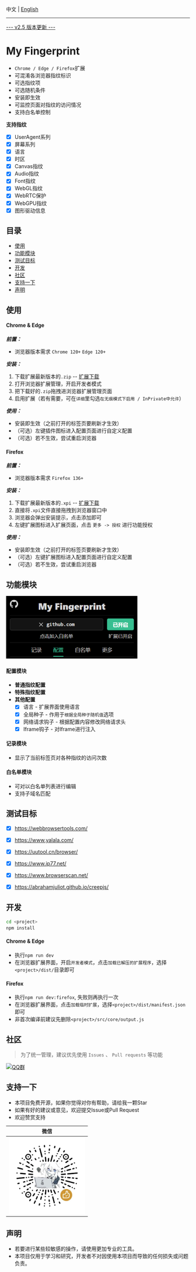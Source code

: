 
中文 | [English](./README_EN.md)

---

[--- v2.5 版本更新 ---](https://github.com/omegaee/my-fingerprint/releases/latest)

# My Fingerprint

- `Chrome / Edge / Firefox`扩展
- 可混淆各浏览器指纹标识
- 可选指纹项
- 可选随机条件
- 安装即生效
- 可监控页面对指纹的访问情况
- 支持白名单控制

**支持指纹**
- [x] UserAgent系列
- [x] 屏幕系列
- [x] 语言
- [x] 时区
- [x] Canvas指纹
- [x] Audio指纹
- [x] Font指纹
- [x] WebGL指纹
- [x] WebRTC保护
- [x] WebGPU指纹
- [x] 图形驱动信息

## 目录
- [使用](#使用)
- [功能模块](#功能模块)
- [测试目标](#测试目标)
- [开发](#开发)
- [社区](#社区)
- [支持一下](#支持一下)
- [声明](#声明)


## 使用

#### Chrome & Edge

***前置：***
- 浏览器版本需求 `Chrome 120+` `Edge 120+`

***安装：***
1. 下载扩展最新版本的`.zip` -- [扩展下载](https://github.com/omegaee/my-fingerprint/releases/latest)
2. 打开浏览器扩展管理，开启开发者模式
3. 把下载好的`.zip`拖拽进浏览器扩展管理页面
4. 启用扩展（若有需要，可在`详细`里勾选`在无痕模式下启用 / InPrivate中允许`）

***使用：***
- 安装即生效（之前打开的标签页要刷新才生效）
- （可选）左键插件图标进入配置页面进行自定义配置
- （可选）若不生效，尝试重启浏览器

#### Firefox

***前置：***
- 浏览器版本需求 `Firefox 136+`

***安装：***
1. 下载扩展最新版本的`.xpi` -- [扩展下载](https://github.com/omegaee/my-fingerprint/releases/latest)
2. 直接将`.xpi`文件直接拖拽到浏览器窗口中
3. 浏览器会弹出安装提示，点击添加即可
4. 左键扩展图标进入扩展页面，点击 `更多 -> 授权` 进行功能授权

***使用：***
- 安装即生效（之前打开的标签页要刷新才生效）
- （可选）左键扩展图标进入配置页面进行自定义配置
- （可选）若不生效，尝试重启浏览器


## 功能模块

<img src='./images/zh/ui.png' width='360px' />

#### 配置模块
- **普通指纹配置**
- **特殊指纹配置**
- **其他配置**
  - [x] 语言 - 扩展界面使用语言
  - [x] 全局种子 - 作用于`根据全局种子随机值`选项
  - [x] 网络请求钩子 - 根据配置内容修改网络请求头
  - [x] Iframe钩子 - 对Iframe进行注入

#### 记录模块
- 显示了当前标签页对各种指纹的访问次数

#### 白名单模块
- 可对以白名单列表进行编辑
- 支持子域名匹配


## 测试目标
- [x] https://webbrowsertools.com/
- [x] https://www.yalala.com/
- [x] https://uutool.cn/browser/
- [x] https://www.ip77.net/
- [x] https://www.browserscan.net/
- [x] https://abrahamjuliot.github.io/creepjs/


## 开发
```sh
cd <project>
npm install
```

#### Chrome & Edge
- 执行`npm run dev`
- 在浏览器扩展界面，开启`开发者模式`，点击`加载已解压的扩展程序`，选择`<project>/dist/`目录即可

#### Firefox
- 执行`npm run dev:firefox`, 失败则再执行一次
- 在浏览器扩展界面，点击`加载临时扩展`，选择`<project>/dist/manifest.json`即可
- 非首次编译前建议先删除`<project>/src/core/output.js`


## 社区
> 为了统一管理，建议优先使用 `Issues` 、 `Pull requests` 等功能

[![QQ群](https://img.shields.io/badge/QQ%E7%BE%A4-971379868-fedcba?style=flat-square&logo=qq&logoColor=white)](https://qm.qq.com/q/hxchiOUTtu)


## 支持一下
- 本项目免费开源，如果你觉得对你有帮助，请给我一颗Star
- 如果有好的建议或意见，欢迎提交Issue或Pull Request
- 欢迎赞赏支持

| 微信 |
| :---: |
| <img src='./images/wechat-code.png' title='微信' width='210px' height='210px'  /> |


## 声明
- 若要进行某些较敏感的操作，请使用更加专业的工具。
- 本项目仅用于学习和研究，开发者不对因使用本项目而导致的任何损失或问题负责。